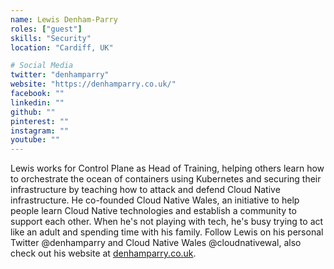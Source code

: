 ```yaml
---
name: Lewis Denham-Parry
roles: ["guest"]
skills: "Security"
location: "Cardiff, UK"

# Social Media
twitter: "denhamparry"
website: "https://denhamparry.co.uk/"
facebook: ""
linkedin: ""
github: ""
pinterest: ""
instagram: ""
youtube: ""
---
```


Lewis works for Control Plane as Head of Training, helping others learn how to orchestrate 
the ocean of containers using Kubernetes and securing their infrastructure by teaching how to 
attack and defend Cloud Native infrastructure.  He co-founded Cloud Native Wales, an initiative 
to help people learn Cloud Native technologies and establish a community to support each other. 
When he's not playing with tech, he's busy trying to act like an adult and spending time with his 
family. Follow Lewis on his personal Twitter @denhamparry and Cloud Native Wales @cloudnativewal, 
also check out his website at [denhamparry.co.uk](https://denhamparry.co.uk/).


<!--more-->

